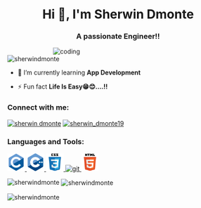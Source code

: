 <h1 align="center">Hi 👋, I'm Sherwin Dmonte</h1>
<h3 align="center">A passionate Engineer!!</h3>

<img align="right" alt="coding" width="400" src="https://cdn.dribbble.com/users/1708816/screenshots/15637256/media/f9826f0af8a49462f048262a8502035b.gif" >

<p align="left"> <img src="https://komarev.com/ghpvc/?username=sherwindmonte&label=Profile%20views&color=0e75b6&style=flat" alt="sherwindmonte" /> </p>

- 🌱 I’m currently learning **App Development**

- ⚡ Fun fact **Life Is Easy😁😊....!!**

<h3 align="left">Connect with me:</h3>
<p align="left">
<a href="https://linkedin.com/in/sherwin dmonte" target="blank"><img align="center" src="https://raw.githubusercontent.com/rahuldkjain/github-profile-readme-generator/master/src/images/icons/Social/linked-in-alt.svg" alt="sherwin dmonte" height="30" width="40" /></a>
<a href="https://instagram.com/sherwin_dmonte19" target="blank"><img align="center" src="https://raw.githubusercontent.com/rahuldkjain/github-profile-readme-generator/master/src/images/icons/Social/instagram.svg" alt="sherwin_dmonte19" height="30" width="40" /></a>
</p>

<h3 align="left">Languages and Tools:</h3>
<p align="left"> <a href="https://www.cprogramming.com/" target="_blank" rel="noreferrer"> <img src="https://raw.githubusercontent.com/devicons/devicon/master/icons/c/c-original.svg" alt="c" width="40" height="40"/> </a> <a href="https://www.w3schools.com/cpp/" target="_blank" rel="noreferrer"> <img src="https://raw.githubusercontent.com/devicons/devicon/master/icons/cplusplus/cplusplus-original.svg" alt="cplusplus" width="40" height="40"/> </a> <a href="https://www.w3schools.com/css/" target="_blank" rel="noreferrer"> <img src="https://raw.githubusercontent.com/devicons/devicon/master/icons/css3/css3-original-wordmark.svg" alt="css3" width="40" height="40"/> </a> <a href="https://git-scm.com/" target="_blank" rel="noreferrer"> <img src="https://www.vectorlogo.zone/logos/git-scm/git-scm-icon.svg" alt="git" width="40" height="40"/> </a> <a href="https://www.w3.org/html/" target="_blank" rel="noreferrer"> <img src="https://raw.githubusercontent.com/devicons/devicon/master/icons/html5/html5-original-wordmark.svg" alt="html5" width="40" height="40"/> </a> </p>

<p><img align="left" src="https://github-readme-stats.vercel.app/api/top-langs?username=sherwindmonte&show_icons=true&locale=en&layout=compact" alt="sherwindmonte" /></p>

<p>&nbsp;<img align="center" src="https://github-readme-stats.vercel.app/api?username=sherwindmonte&show_icons=true&locale=en" alt="sherwindmonte" /></p>

<p><img align="center" src="https://github-readme-streak-stats.herokuapp.com/?user=sherwindmonte&" alt="sherwindmonte" /></p>
